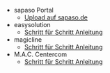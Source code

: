 - sapaso Portal
  - [Upload auf sapaso.de](upload-im-portal)
- easysolution
  - [Schritt für Schritt Anleitung](/easysolution/schritt-fuer-schritt-anleitung.md)
- magicline
  - [Schritt für Schritt Anleitung](/magicline/schritt-fuer-schritt-anleitung.md)
- M.A.C. Centercom
  - [Schritt für Schritt Anleitung](/mac-centercom/schritt-fuer-schritt-anleitung.md)
